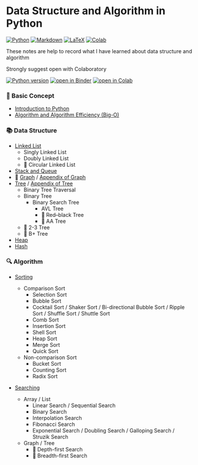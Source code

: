 # Data Structure and Algorithm in Python

[![Python](https://img.shields.io/badge/python-3670A0?style=for-the-badge&logo=python&logoColor=ffdd54)](https://docs.python.org/3/)
[![Markdown](https://img.shields.io/badge/markdown-%23000000.svg?style=for-the-badge&logo=markdown&logoColor=white)](https://docs.github.com/en/get-started/writing-on-github/getting-started-with-writing-and-formatting-on-github/basic-writing-and-formatting-syntax)
[![LaTeX](https://img.shields.io/badge/latex-%23008080.svg?style=for-the-badge&logo=latex&logoColor=white)](https://www.latex-project.org/help/documentation/)
[![Colab](https://img.shields.io/badge/Colab-F9AB00?style=for-the-badge&logo=googlecolab&color=525252)](https://colab.research.google.com/)

These notes are help to record what I have learned about data structure and algorithm

Strongly suggest open with Colaboratory

[![Python version](https://camo.githubusercontent.com/44da37f0f02bf104f0650fa5f2c754ed3f6166066c9210f31bacb9e63d60736e/68747470733a2f2f696d672e736869656c64732e696f2f707970692f707976657273696f6e732f70796261646765732e737667)](https://www.python.org/)
[![open in Binder](https://mybinder.org/badge_logo.svg)](https://mybinder.org/v2/gh/tc11echo/data-structure-and-algorithm-in-python/HEAD)
[![open in Colab](https://colab.research.google.com/assets/colab-badge.svg)](https://colab.research.google.com/github/tc11echo/data-structure-and-algorithm-in-python)

### :beginner: Basic Concept

* [Introduction to Python](intro_python.ipynb)
* [Algorithm and Algorithm Efficiency (Big-O)](algorithm_and_algorithm_efficiency.ipynb)

### :books: Data Structure

* [Linked List](linked_list.ipynb)
    * Singly Linked List
    * Doubly Linked List
    * :construction: Circular Linked List
* [Stack and Queue](stack_and_queue.ipynb)
* :construction: [Graph](graph.ipynb) / [Appendix of Graph](graph_note.md)
* [Tree](tree.ipynb) / [Appendix of Tree](tree_note.md)
    * Binary Tree Traversal
    * Binary Tree
        * Binary Search Tree
            * AVL Tree
            * :construction: Red–black Tree
            * :construction: AA Tree
    * :construction: 2-3 Tree
    * :construction: B+ Tree
* [Heap](heap.ipynb)
* [Hash](hash.ipynb)

### :mag: Algorithm

* [Sorting](sorting.ipynb)
    * Comparison Sort
        * Selection Sort
        * Bubble Sort
        * Cocktail Sort / Shaker Sort / Bi-directional Bubble Sort / Ripple Sort / Shuffle Sort / Shuttle Sort
        * Comb Sort
        * Insertion Sort
        * Shell Sort
        * Heap Sort
        * Merge Sort
        * Quick Sort
    * Non-comparison Sort
        * Bucket Sort
        * Counting Sort
        * Radix Sort

* [Searching](searching.ipynb)
    * Array / List
        * Linear Search / Sequential Search
        * Binary Search
        * Interpolation Search
        * Fibonacci Search
        * Exponential Search / Doubling Search / Galloping Search / Struzik Search
    * Graph / Tree
        * :construction: Depth-first Search
        * :construction: Breadth-first Search
